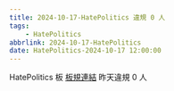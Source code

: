 ```yaml
---
title: 2024-10-17-HatePolitics 違規 0 人
tags:
    - HatePolitics
abbrlink: 2024-10-17-HatePolitics
date: HatePolitics-2024-10-17 12:00:00
---
```

HatePolitics 板 [板規連結](https://www.ptt.cc/bbs/HatePolitics/M.1617115262.A.D60.html)
昨天違規 0 人
